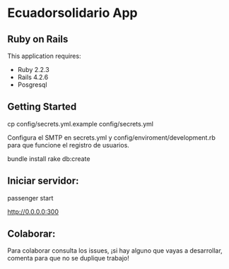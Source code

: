 Ecuadorsolidario App
================

Ruby on Rails
-------------

This application requires:

- Ruby 2.2.3
- Rails 4.2.6
- Posgresql

Getting Started
---------------
cp config/secrets.yml.example config/secrets.yml

Configura el SMTP en secrets.yml y config/enviroment/development.rb para que funcione el registro de usuarios.

bundle install
rake db:create

Iniciar servidor:
-------------------------

passenger start

http://0.0.0.0:300

Colaborar:
----------

Para colaborar consulta los issues, ¡si hay alguno que vayas a desarrollar, comenta para que no se duplique trabajo!
